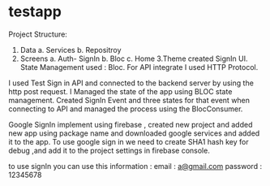 # testapp

Project Structure:
1.	Data
  a.	Services 
  b.	Repositroy
2.	Screens
  a.	Auth- SignIn
  b.	Bloc
  c.	Home
3.Theme
created SignIn UI.
State Management used : Bloc.
For API integrate I used HTTP  Protocol.

I used Test Sign in API  and connected to the backend server by using the http post request.
I Managed the state of the app using BLOC state management.
Created SignIn Event and three states for that event when connecting to API and managed the process using the BlocConsumer.

Google SignIn implement using firebase , created new project and added new app using package name and downloaded google services and added it to the app.
To use google sign in we need to create SHA1 hash key for debug ,and add it to the project settings in firebase console.

to use signIn you can use this information :
email : a@gmail.com
password : 12345678
